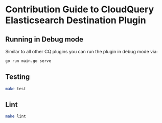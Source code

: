 # Contribution Guide to CloudQuery Elasticsearch Destination Plugin

## Running in Debug mode

Similar to all other CQ plugins you can run the plugin in debug mode via:

```bash
go run main.go serve
```

## Testing

```bash
make test
```

## Lint

```bash
make lint
```